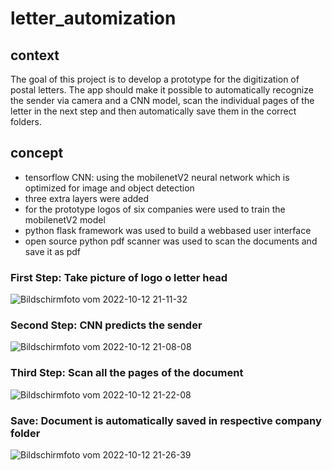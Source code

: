 # letter_automization

## context
The goal of this project is to develop a prototype for the digitization of postal letters. The app should make it possible to automatically recognize the sender via camera and a CNN model, scan the individual pages of the letter in the next step and then automatically save them in the correct folders.

## concept
- tensorflow CNN: using the mobilenetV2 neural network which is optimized for image and object detection
- three extra layers were added
- for the prototype logos of six companies were used to train the mobilenetV2 model
- python flask framework was used to build a webbased user interface 
- open source python pdf scanner was used to scan the documents and save it as pdf

### First Step: Take picture of logo o letter head


![Bildschirmfoto vom 2022-10-12 21-11-32](https://user-images.githubusercontent.com/101807190/195428240-3bbe5e57-654a-439a-971a-eeeb53bad372.png)


### Second Step: CNN predicts the sender 

![Bildschirmfoto vom 2022-10-12 21-08-08](https://user-images.githubusercontent.com/101807190/195428712-adfd6342-fc2d-4bf4-bebd-4cf236fb60a0.png)


### Third Step: Scan all the pages of the document

![Bildschirmfoto vom 2022-10-12 21-22-08](https://user-images.githubusercontent.com/101807190/195429932-9668d1e3-7e25-42a8-aa6a-95bc994fc417.png)

### Save: Document is automatically saved in respective company folder

![Bildschirmfoto vom 2022-10-12 21-26-39](https://user-images.githubusercontent.com/101807190/195430797-13e08832-c75f-42fc-97f1-7d567ddf0cd1.png)

